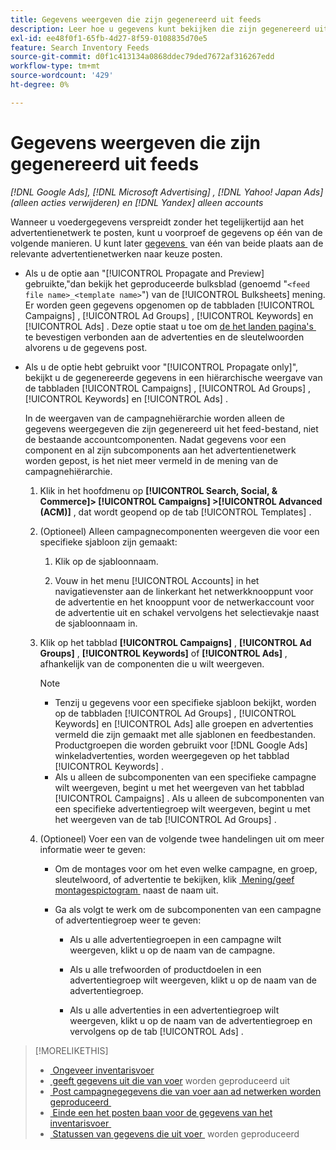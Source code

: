 ```yaml
---
title: Gegevens weergeven die zijn gegenereerd uit feeds
description: Leer hoe u gegevens kunt bekijken die zijn gegenereerd uit de invoer van inventarisgegevens.
exl-id: ee48f0f1-65fb-4d27-8f59-0108835d70e5
feature: Search Inventory Feeds
source-git-commit: d0f1c413134a0868ddec79ded7672af316267edd
workflow-type: tm+mt
source-wordcount: '429'
ht-degree: 0%

---
```


# Gegevens weergeven die zijn gegenereerd uit feeds

*[!DNL Google Ads], [!DNL Microsoft Advertising] , [!DNL Yahoo! Japan Ads] (alleen acties verwijderen) en [!DNL Yandex] alleen accounts*

Wanneer u voedergegevens verspreidt zonder het tegelijkertijd aan het advertentienetwerk te posten, kunt u voorproef de gegevens op één van de volgende manieren. U kunt later [&#x200B; gegevens &#x200B;](propagated-data-post.md) van één van beide plaats aan de relevante advertentienetwerken naar keuze posten.

* Als u de optie aan &quot;[!UICONTROL Propagate and Preview] gebruikte,&quot;dan bekijk het geproduceerde bulksblad (genoemd &quot;`<feed file name>_<template name>`&quot;) van de [!UICONTROL Bulksheets] mening. Er worden geen gegevens opgenomen op de tabbladen [!UICONTROL Campaigns] , [!UICONTROL Ad Groups] , [!UICONTROL Keywords] en [!UICONTROL Ads] . Deze optie staat u toe om [&#x200B; de het landen pagina&#39;s &#x200B;](/help/search-social-commerce/campaign-management/bulksheets/bulksheet-validate-landing-pages.md) te bevestigen verbonden aan de advertenties en de sleutelwoorden alvorens u de gegevens post.

* Als u de optie hebt gebruikt voor &quot;[!UICONTROL Propagate only]&quot;, bekijkt u de gegenereerde gegevens in een hiërarchische weergave van de tabbladen [!UICONTROL Campaigns] , [!UICONTROL Ad Groups] , [!UICONTROL Keywords] en [!UICONTROL Ads] .

  In de weergaven van de campagnehiërarchie worden alleen de gegevens weergegeven die zijn gegenereerd uit het feed-bestand, niet de bestaande accountcomponenten. Nadat gegevens voor een component en al zijn subcomponents aan het advertentienetwerk worden gepost, is het niet meer vermeld in de mening van de campagnehiërarchie.

   1. Klik in het hoofdmenu op **[!UICONTROL Search, Social, & Commerce]> [!UICONTROL Campaigns] >[!UICONTROL Advanced (ACM)]** , dat wordt geopend op de tab [!UICONTROL Templates] .

   1. (Optioneel) Alleen campagnecomponenten weergeven die voor een specifieke sjabloon zijn gemaakt:

      1. Klik op de sjabloonnaam.

      1. Vouw in het menu [!UICONTROL Accounts] in het navigatievenster aan de linkerkant het netwerkknooppunt voor de advertentie en het knooppunt voor de netwerkaccount voor de advertentie uit en schakel vervolgens het selectievakje naast de sjabloonnaam in.

   1. Klik op het tabblad **[!UICONTROL Campaigns]** , **[!UICONTROL Ad Groups]** , **[!UICONTROL Keywords]** of **[!UICONTROL Ads]** , afhankelijk van de componenten die u wilt weergeven.

      >[!NOTE]
      >
      >* Tenzij u gegevens voor een specifieke sjabloon bekijkt, worden op de tabbladen [!UICONTROL Ad Groups] , [!UICONTROL Keywords] en [!UICONTROL Ads] alle groepen en advertenties vermeld die zijn gemaakt met alle sjablonen en feedbestanden. Productgroepen die worden gebruikt voor [!DNL Google Ads] winkeladvertenties, worden weergegeven op het tabblad [!UICONTROL Keywords] .
      >* Als u alleen de subcomponenten van een specifieke campagne wilt weergeven, begint u met het weergeven van het tabblad [!UICONTROL Campaigns] . Als u alleen de subcomponenten van een specifieke advertentiegroep wilt weergeven, begint u met het weergeven van de tab [!UICONTROL Ad Groups] .

   1. (Optioneel) Voer een van de volgende twee handelingen uit om meer informatie weer te geven:

      * Om de montages voor om het even welke campagne, en groep, sleutelwoord, of advertentie te bekijken, klik [&#x200B; Mening/geef montagespictogram &#x200B;](/help/search-social-commerce/assets/settings.png "Pictogram Instellingen weergeven/bewerken") naast de naam uit.

      * Ga als volgt te werk om de subcomponenten van een campagne of advertentiegroep weer te geven:

         * Als u alle advertentiegroepen in een campagne wilt weergeven, klikt u op de naam van de campagne.

         * Als u alle trefwoorden of productdoelen in een advertentiegroep wilt weergeven, klikt u op de naam van de advertentiegroep.

         * Als u alle advertenties in een advertentiegroep wilt weergeven, klikt u op de naam van de advertentiegroep en vervolgens op de tab [!UICONTROL Ads] .

>[!MORELIKETHIS]
>
>* [&#x200B; Ongeveer inventarisvoer &#x200B;](inventory-feeds-about.md)
>* [&#x200B; geeft gegevens uit die van voer &#x200B;](propagated-data-edit.md) worden geproduceerd uit
>* [&#x200B; Post campagnegegevens die van voer aan ad netwerken worden geproduceerd &#x200B;](propagated-data-post.md)
>* [&#x200B; Einde een het posten baan voor de gegevens van het inventarisvoer &#x200B;](stop-job.md)
>* [&#x200B; Statussen van gegevens die uit voer &#x200B;](propagated-data-status.md) worden geproduceerd
